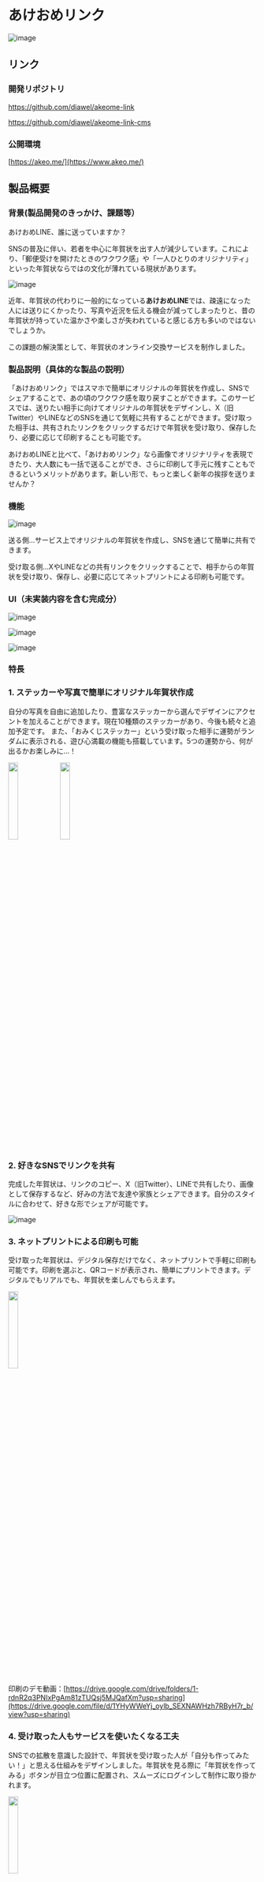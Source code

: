 # あけおめリンク

![image](https://github.com/user-attachments/assets/0e1deccb-43d3-46d5-8fdd-eb995669cc3f)

## リンク

### 開発リポジトリ

https://github.com/diawel/akeome-link

https://github.com/diawel/akeome-link-cms

### 公開環境

[https://akeo.me/](https://www.akeo.me/)

## 製品概要

### 背景(製品開発のきっかけ、課題等）

あけおめLINE、誰に送っていますか？

SNSの普及に伴い、若者を中心に年賀状を出す人が減少しています。これにより、「郵便受けを開けたときのワクワク感」や「一人ひとりのオリジナリティ」といった年賀状ならではの文化が薄れている現状があります。

![image](https://github.com/user-attachments/assets/00ad5936-3eb3-45db-8933-c0bf7739bb71)


近年、年賀状の代わりに一般的になっている**あけおめLINE**では、疎遠になった人には送りにくかったり、写真や近況を伝える機会が減ってしまったりと、昔の年賀状が持っていた温かさや楽しさが失われていると感じる方も多いのではないでしょうか。

この課題の解決策として、年賀状のオンライン交換サービスを制作しました。

### 製品説明（具体的な製品の説明）

「あけおめリンク」ではスマホで簡単にオリジナルの年賀状を作成し、SNSでシェアすることで、あの頃のワクワク感を取り戻すことができます。このサービスでは、送りたい相手に向けてオリジナルの年賀状をデザインし、X（旧Twitter）やLINEなどのSNSを通じて気軽に共有することができます。受け取った相手は、共有されたリンクをクリックするだけで年賀状を受け取り、保存したり、必要に応じて印刷することも可能です。

あけおめLINEと比べて、「あけおめリンク」なら画像でオリジナリティを表現できたり、大人数にも一括で送ることができ、さらに印刷して手元に残すこともできるというメリットがあります。新しい形で、もっと楽しく新年の挨拶を送りませんか？

### 機能

![image](https://github.com/user-attachments/assets/72991f55-d4f6-41a5-b923-b6d4670f6aec)


送る側...サービス上でオリジナルの年賀状を作成し、SNSを通じて簡単に共有できます。

受け取る側...XやLINEなどの共有リンクをクリックすることで、相手からの年賀状を受け取り、保存し、必要に応じてネットプリントによる印刷も可能です。

### UI（未実装内容を含む完成分）

![image](https://github.com/user-attachments/assets/d9b05f79-cff3-41cb-a578-682f5ff1282c)

![image](https://github.com/user-attachments/assets/13924408-cb0b-4abc-93d9-e14f2637ebb6)

![image](https://github.com/user-attachments/assets/9c7132bd-d3fb-4abc-b282-d286e7ec1981)



### 特長

### 1. ステッカーや写真で簡単にオリジナル年賀状作成

自分の写真を自由に追加したり、豊富なステッカーから選んでデザインにアクセントを加えることができます。現在10種類のステッカーがあり、今後も続々と追加予定です。
また、「おみくじステッカー」という受け取った相手に運勢がランダムに表示される、遊び心満載の機能も搭載しています。5つの運勢から、何が出るかお楽しみに…！

<img src="https://github.com/user-attachments/assets/a330bf5b-986c-44bf-b6a1-c514448410f0" style="width: 20%;">
<img src="https://github.com/user-attachments/assets/e6c7e412-6011-455a-b868-8f142da9820d" style="width: 20%;">

### 2. 好きなSNSでリンクを共有

完成した年賀状は、リンクのコピー、X（旧Twitter）、LINEで共有したり、画像として保存するなど、好みの方法で友達や家族とシェアできます。自分のスタイルに合わせて、好きな形でシェアが可能です。

![image](https://github.com/user-attachments/assets/5d69857b-2022-4c2a-b5ac-385ace3620e4)

### 3. ネットプリントによる印刷も可能

受け取った年賀状は、デジタル保存だけでなく、ネットプリントで手軽に印刷も可能です。印刷を選ぶと、QRコードが表示され、簡単にプリントできます。デジタルでもリアルでも、年賀状を楽しんでもらえます。

<img src="https://github.com/user-attachments/assets/489ceec3-0b7d-4b57-9708-3b3d23891ece" style="width: 20%;">

印刷のデモ動画：[https://drive.google.com/drive/folders/1-rdnR2q3PNIxPgAm81zTUQsj5MJQafXm?usp=sharing](https://drive.google.com/file/d/1YHyWWeYj_oylb_SEXNAWHzh7RByH7r_b/view?usp=sharing)

### 4. 受け取った人もサービスを使いたくなる工夫

SNSでの拡散を意識した設計で、年賀状を受け取った人が「自分も作ってみたい！」と思える仕組みをデザインしました。年賀状を見る際に「年賀状を作ってみる」ボタンが目立つ位置に配置され、スムーズにログインして制作に取り掛かれます。

<img src="https://github.com/user-attachments/assets/4ce3be50-4170-45de-801a-42bbbab7dd8e" style="width: 20%;">


### 解決出来ること

従来の「あけおめLINE」と比べて、このサービスでは、画像やステッカーを使ってオリジナル性を持たせることができ、より個性的で心に残る新年の挨拶を作成できます。また、大人数に向けて一括で簡単に共有できる点や、ネットプリント機能を活用して手元に印刷して保存できる点も魅力です。

SNSが普及した現代において、このサービスは年賀状の「特別感」と、SNS共有の「手軽さ」を融合させ、新しい形の年賀状体験を提供することで、**失われつつある年賀状文化の良さを再発見**しつつ、より楽しく新年の挨拶が送れる新しい方法を実現します。

### 今後の展望

Release 0〜3（Hack Dayまで）で実装しきれていないデザインの反映、Release 4〜6の実装を行います。

### Release 4

- 年賀状に配達前状態（1月1日以前にリンクを開いた場合）を追加
- 速達設定を追加
- 受け取り予約・ポストの追加（1月1日以前に受け取ったリンクから年明けに年賀状の受け取りを予約）

### Release 5

- 受け取り人数、受け取り予約人数カウント機能
- 受け取り予約人数に基づく、ステッカー解放機能
- 未公開の年賀状に使われた画像を見えなくする

### Release 6

- 下書き機能
- 編集機能強化（画像の透過、背景色の変更）
- PCレイアウト追加
- 一括印刷機能
- TOPページにサービス紹介内容を追加
リリース計画

### 注力したこと（こだわり等）

- vercel-ogによる動的OGP画像の作成
    - 共有すること、 共有されることへのユーザー体験を良くするために、シェアした際のOGP画像を動的に作成するように実装しました。
 
- Opsまで見通したシステム設計
    - ユーザーにとって価値のあるプロダクトを届けるために、近年流行しているDevOpsという考えは、短期間で価値を生み出す必要のあるハッカソンにおいても有効と考えました。
    - コードベースでスキーマを管理できるヘッドレスCMSを軸にバックエンドを構築し、アカウントやメディアファイルの入り組んだバックエンドを、最小限の労力で実装しました。
    - ステッカーの追加などもGUIで簡単に行えるなど、サービスとして実運用する際に必要となる可能性の高い機能を、追加の労力なしに実現しています。
    　 ![image](https://github.com/user-attachments/assets/d6314fcb-7460-456f-bb49-73e67bb35417)

- デザインワークに基づいたサービス開発
    - ペルソナ、エンパシーマップ、アイディアシート、ストーリーボード、カスタマージャーニーマップの作成に取り組みました。これにより、ユーザーの課題を的確に把握し、その解決策を効果的に選定できるよう努めました。
      ![image](https://github.com/user-attachments/assets/edd5eaef-374f-4d9e-b504-6949925aea5a)

    
- エンジニアとデザイナーの連携
    - チーム内でNotionを活用し、詳細設計やリリース計画を一元管理することで、誰でもわかりやすく情報を共有できる環境を整え、作業のスムーズな進行を実現しました。また、ペーパープロトタイプを作成することでエンジニアとデザイナーの認識をそろえた上でUIの作り込みを行いました。
      ![image](https://github.com/user-attachments/assets/5e434c04-e64b-4eed-bd38-3d1a94aa6cef)


## 開発技術

### 活用した技術

### API・データ

- [ネットワークプリントサービス](https://networkprint.ne.jp/sharp_netprint/ja/top.aspx)

### フレームワーク・ライブラリ・モジュール

- Next.js
- React
- vanilla-extract
- Strapi

### インフラ

- Google Cloud
    - SQL
    - Cloud Run
    - Cloud Build
    - Cloud Storage
    - VPC
- Vercel

### 構成図

![akeome-link drawio](https://github.com/user-attachments/assets/515c0bed-307a-4c03-855b-e20ee62188ed)

### ハッカソンで開発した独自機能・技術

- バーチャルな年賀状を交換し、受け取った人が印刷する機能
    - 年賀状を印刷された状態で送る多くのサービスとは異なり、バーチャルな年賀状のまま送り、受け取った人が、必要に応じて印刷する
    - 実物が欲しい場合にも、誰でもコンビニで簡単に印刷できる、ネットワークプリントサービスを採用した
    - https://github.com/diawel/akeome-link/blob/develop/src/utils/print.ts

- おみくじステッカー機能
    - 個人チャットで一人一人違う年賀状を作って共有することもできる一方、SNSで配られていると「自分に届いた特別感」が薄れてしまう
        - 既存のスクラッチ年賀状やシールを剥がす年賀状の体験を参考に、おみくじステッカー機能で, 受け取った年賀状を「自分だけの年賀状」にすることができる
    - 今後のアイデア
        - 一定枚数以上シェアをすると追加で他のステッカーも解放し、シェアすることへのインセンティブとして活用
        - 印刷後に初めて中身が見えるような機能を実装し、ネットワークプリント事業者と共同でマネタイズする
